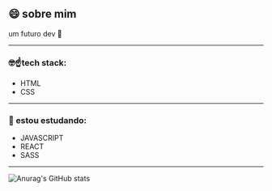 ## 😄 sobre mim

um futuro dev 🚀

---

### 🤓☝tech stack:

- HTML
- CSS

---

### 🧐 estou estudando:

- JAVASCRIPT
- REACT
- SASS

---

![Anurag's GitHub stats](https://github-readme-stats.vercel.app/api?username=anuraghazra&show_icons=true&theme=transparent)

